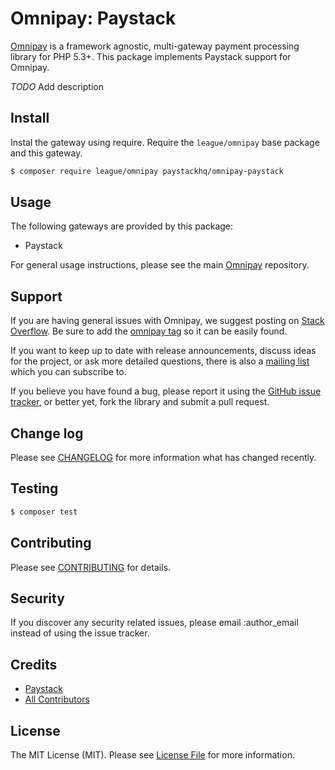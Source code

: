 # Omnipay: Paystack

[Omnipay](https://github.com/thephpleague/omnipay) is a framework agnostic, multi-gateway payment
processing library for PHP 5.3+. This package implements Paystack support for Omnipay.

*TODO* Add description

## Install

Instal the gateway using require. Require the `league/omnipay` base package and this gateway.

```bash
$ composer require league/omnipay paystackhq/omnipay-paystack
```

## Usage

The following gateways are provided by this package:

-   Paystack

For general usage instructions, please see the main [Omnipay](https://github.com/thephpleague/omnipay) repository.

## Support

If you are having general issues with Omnipay, we suggest posting on
[Stack Overflow](http://stackoverflow.com/). Be sure to add the
[omnipay tag](http://stackoverflow.com/questions/tagged/omnipay) so it can be easily found.

If you want to keep up to date with release announcements, discuss ideas for the project,
or ask more detailed questions, there is also a [mailing list](https://groups.google.com/forum/#!forum/omnipay) which
you can subscribe to.

If you believe you have found a bug, please report it using the [GitHub issue tracker](https://github.com/paystackhq/omnipay-paystack/issues),
or better yet, fork the library and submit a pull request.

## Change log

Please see [CHANGELOG](CHANGELOG.md) for more information what has changed recently.

## Testing

```bash
$ composer test
```

## Contributing

Please see [CONTRIBUTING](CONTRIBUTING.md) for details.

## Security

If you discover any security related issues, please email :author_email instead of using the issue tracker.

## Credits

-   [Paystack](https://github.com/paystackhq)
-   [All Contributors](../../contributors)

## License

The MIT License (MIT). Please see [License File](LICENSE.md) for more information.
